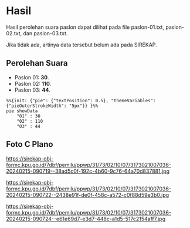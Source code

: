 # Hasil

Hasil perolehan suara paslon dapat dilihat pada file paslon-01.txt, paslon-02.txt, dan paslon-03.txt.

Jika tidak ada, artinya data tersebut belum ada pada SIREKAP.

## Perolehan Suara

 * Paslon 01: **30**.
 * Paslon 02: **110**.
 * Paslon 03: **44**.

```mermaid
%%{init: {"pie": {"textPosition": 0.5}, "themeVariables": {"pieOuterStrokeWidth": "5px"}} }%%
pie showData
    "01" : 30
    "02" : 110
    "03" : 44
```
## Foto C Plano

https://sirekap-obj-formc.kpu.go.id/7dbf/pemilu/ppwp/31/73/02/10/07/3173021007036-20240215-090719--38ad5c0f-192c-4b60-9c76-64a70d837881.jpg

https://sirekap-obj-formc.kpu.go.id/7dbf/pemilu/ppwp/31/73/02/10/07/3173021007036-20240215-090722--2438e91f-de0f-458c-a572-c0f88d59e3b0.jpg

https://sirekap-obj-formc.kpu.go.id/7dbf/pemilu/ppwp/31/73/02/10/07/3173021007036-20240215-090724--e61e69d7-e3d7-448c-a1d5-517c2154aff7.jpg
